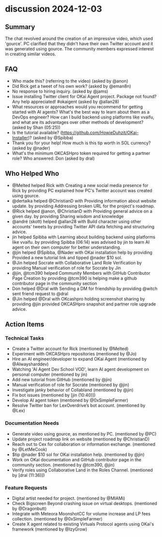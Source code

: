 # discussion 2024-12-03

## Summary
The chat revolved around the creation of an impressive video, which used 'gource'. PC clarified that they didn't have their own Twitter account and it was generated using gource. The community members expressed interest in creating similar videos.

## FAQ
- Who made this? (referring to the video) (asked by @anon)
- Did Rick get a tweet of his own work? (asked by @eman8n)
- No response to hiring inquiry. (asked by @jams)
- Issue installing Twitter client for OKai Agent project. Package not found? Any help appreciated! #okaigent (asked by @allan28)
- What resources or approaches would you recommend for getting started with AI agents? What's the best way to learn about them as a DevOps engineer? How can I build backend using platforms like vvaifu, and what are its advantages over other methods of development? (asked by Shan (05:25))
- Is the tutorial available? (https://github.com/HowieDuhzit/OKai-Installer)? (asked by @Spibba)
- Thank you for your help! How much is this tip worth in SOL currency? (asked by @nader)
- What's the minimum OKCASHpro token required for getting a partner role? Who answered: Don (asked by dral)

## Who Helped Who
- @Melted helped Rick with Creating a new social media presence for Rick by providing PC explained how PC's Twitter account was created using gource.
- @dertaika helped @ChristianD with Providing information about website update. by providing Addressing broken URL for the project's roadmap.
- @Rick helped @anon, @ChristianD with Providing general advice on a given day. by providing Sharing wisdom and knowledge
- @andré (skott) helped @allan28 with Build character using other accounts' tweets by providing Twitter API data fetching and structuring advice.
- jin helped Spibba with Learning about building backend using platforms like vvaifu. by providing Spibba (06:14) was advised by jin to learn AI agent on their own computer for better understanding.
- @jin helped @Spibba, @Nader with OKai installation help by providing Provided a new tutorial link and tipped @nader $10 sol.
- @Jin helped Socrate with Collaborative Land Role Verification by providing Manual verification of role for Socrate by Jin
- @jin, @tcm390 helped Community Members with GitHub Contributor Page Creation by providing @tcm390 is helping make a github contributor page in the community section
- Don helped @Dral with Sending a DM for friendship by providing @witch sent friend request to @dral
- @Jin helped @Dral with OKcashpro holding screenshot sharing by providing @jin provided OKCASHpro snapshot and partner role upgrade advice.

## Action Items

### Technical Tasks
- Create a Twitter account for Rick (mentioned by @Melted)
- Experiment with OKCASHpro repositories (mentioned by @Jo)
- Hire an AI engineer/developer to expand OKai Agent (mentioned by @Alwaysharddev)
- Watching 'AI Agent Dev School VOD', learn AI agent development on personal computer (mentioned by jin)
- Add new tutorial from GitHub (mentioned by @jin)
- Manual verification of role for Socrate (mentioned by @jin)
- Investigate janky behavior of Collabland (mentioned by @jin)
- Fix bot issues (mentioned by [jin (10:40)])
- Develop AI agent token (mentioned by @0xSimpleFarmer)
- Resolve Twitter ban for LexOverdrive’s bot account. (mentioned by @Lex)

### Documentation Needs
- Generate video using gource, as mentioned by PC. (mentioned by @PC)
- Update project roadmap link on website (mentioned by @ChristianD)
- Reach out to Cex for collaboration or information exchange. (mentioned by @LetMeCook)
- $tip @nader $10 sol for OKai installation help. (mentioned by @jin)
- Work on OKai documentation and GitHub contributor page in the community section. (mentioned by @tcm390, @jin)
- Verify roles using Collaborative Land in the Roles Channel. (mentioned by [dral (11:36)])

### Feature Requests
- Digital artist needed for project. (mentioned by @MIAMi)
- Check Bigscreen Beyond crashing issue on virtual desktops. (mentioned by @Dragonbutt)
- Integrate with Meteora MoonshotCC for volume increase and LP fees collection. (mentioned by @0xSimpleFarmer)
- Create X agent related to existing Virtuals Protocol agents using OKai's framework (mentioned by @IzyGrow)
